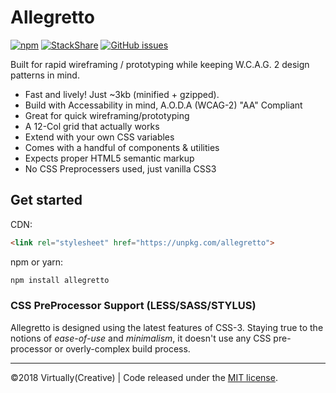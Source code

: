 # Allegretto


[![npm](https://img.shields.io/npm/allegretto/:package.svg)](https://www.npmjs.com/package/allegretto)
[![StackShare](https://img.shields.io/badge/tech-stack-0690fa.svg?style=flat)](https://stackshare.io/virtually-creative/allegretto)
[![GitHub issues](https://img.shields.io/VirtuallyCreative/allegretto/issues/badges/shields.svg)](https://github.com/VirtuallyCreative/allegretto/issues)



Built for rapid wireframing / prototyping while keeping W.C.A.G. 2 design patterns in mind.

- Fast and lively! Just ~3kb (minified + gzipped).
- Build with Accessability in mind, A.O.D.A (WCAG-2) "AA" Compliant
- Great for quick wireframing/prototyping
- A 12-Col grid that actually works
- Extend with your own CSS variables
- Comes with a handful of components & utilities
- Expects proper HTML5 semantic markup
- No CSS Preprocessers used, just vanilla CSS3

## Get started

CDN:

```html
<link rel="stylesheet" href="https://unpkg.com/allegretto">
```

npm or yarn:

```bash
npm install allegretto
```

### CSS PreProcessor Support (LESS/SASS/STYLUS)

Allegretto is designed using the latest features of CSS-3. Staying true to the notions of *ease-of-use* and *minimalism*, it doesn't use any CSS pre-processor or overly-complex build process.

---

&copy;2018 Virtually(Creative) | Code released under the [MIT license](https://raw.githubusercontent.com/VirtuallyCreative/allegretto/master/LICENSE).
